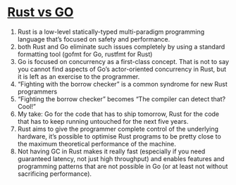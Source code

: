 # [Rust vs GO](https://bitfieldconsulting.com/golang/rust-vs-go)

1. Rust is a low-level statically-typed multi-paradigm programming language that’s focused on safety and performance.
2. both Rust and Go eliminate such issues completely by using a standard formatting tool (gofmt for Go, rustfmt for
   Rust)
3. Go is focused on concurrency as a first-class concept. That is not to say you cannot find aspects of Go’s
   actor-oriented concurrency in Rust, but it is left as an exercise to the programmer.
4. “Fighting with the borrow checker” is a common syndrome for new Rust programmers
5. “Fighting the borrow checker” becomes “The compiler can detect that? Cool!”
6. My take: Go for the code that has to ship tomorrow, Rust for the code that has to keep running untouched for the next
   five years.
7. Rust aims to give the programmer complete control of the underlying hardware, it’s possible to optimise Rust programs
   to be pretty close to the maximum theoretical performance of the machine.
8. Not having GC in Rust makes it really fast (especially if you need guaranteed latency, not just high throughput) and
   enables features and programming patterns that are not possible in Go (or at least not without sacrificing
   performance).